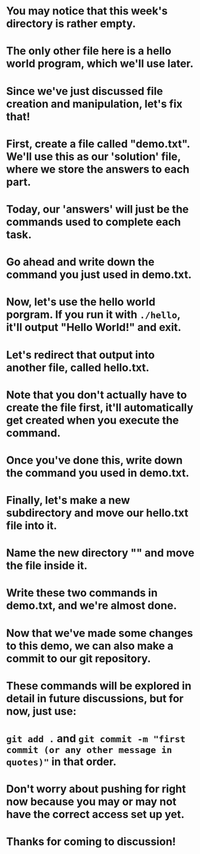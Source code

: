 # You may notice that this week's directory is rather empty.
# The only other file here is a hello world program, which we'll use later.

# Since we've just discussed file creation and manipulation, let's fix that!
# First, create a file called "demo.txt". We'll use this as our 'solution' file, where we store the answers to each part.
# Today, our 'answers' will just be the commands used to complete each task.
# Go ahead and write down the command you just used in demo.txt.

# Now, let's use the hello world porgram. If you run it with `./hello`, it'll output "Hello World!" and exit.
# Let's redirect that output into another file, called hello.txt.
# Note that you don't actually have to create the file first, it'll automatically get created when you execute the command.
# Once you've done this, write down the command you used in demo.txt.

# Finally, let's make a new subdirectory and move our hello.txt file into it.
# Name the new directory "" and move the file inside it.
# Write these two commands in demo.txt, and we're almost done.

# Now that we've made some changes to this demo, we can also make a commit to our git repository.
# These commands will be explored in detail in future discussions, but for now, just use:
# `git add .` and `git commit -m "first commit (or any other message in quotes)"` in that order.
# Don't worry about pushing for right now because you may or may not have the correct access set up yet.

# Thanks for coming to discussion!
